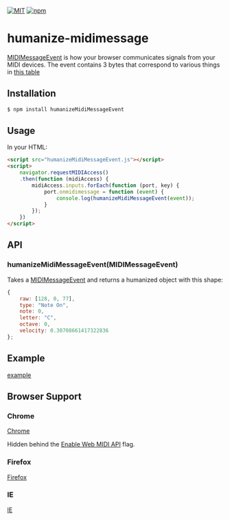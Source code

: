 [![MIT](https://img.shields.io/npm/l/humanize-midimessage.svg?style=flat-square)](http://opensource.org/licenses/MIT)
[![npm](https://img.shields.io/npm/v/humanize-midimessage.svg?style=flat-square)](https://www.npmjs.com/package/humanize-midimessage)

# humanize-midimessage

[MIDIMessageEvent](http://www.w3.org/TR/webmidi/#midimessageevent-interface)
is how your browser communicates signals from your MIDI devices.
The event contains 3 bytes that correspond to various things in [this table](http://www.midi.org/techspecs/midimessages.php)

## Installation

```bash
$ npm install humanizeMidiMessageEvent
```

## Usage
In your HTML:
```html
<script src="humanizeMidiMessageEvent.js"></script>
<script>
	navigator.requestMIDIAccess()
	.then(function (midiAccess) {
		midiAccess.inputs.forEach(function (port, key) {
			port.onmidimessage = function (event) {
				console.log(humanizeMidiMessageEvent(event));
			}
		});
	})
</script>
```

## API

### humanizeMidiMessageEvent(MIDIMessageEvent)

Takes a [MIDIMessageEvent](http://www.w3.org/TR/webmidi/#midimessageevent-interface)
and returns a humanized object with this shape:
```js
{
	raw: [128, 0, 77],
	type: "Note On",
	note: 0,
	letter: "C",
	octave: 0,
	velocity: 0.30708661417322836
};
```

## Example

[example](https://rawgit.com/dannyfritz/humanize-midimessage/master/example/index.html)

## Browser Support

### Chrome
[Chrome](https://www.chromestatus.com/feature/4923613069180928)

Hidden behind the [Enable Web MIDI API](chrome://flags/#enable-web-midi) flag.

### Firefox
[Firefox](https://bugzilla.mozilla.org/show_bug.cgi?id=836897)

### IE
[IE](https://status.modern.ie/webmidiapi)
